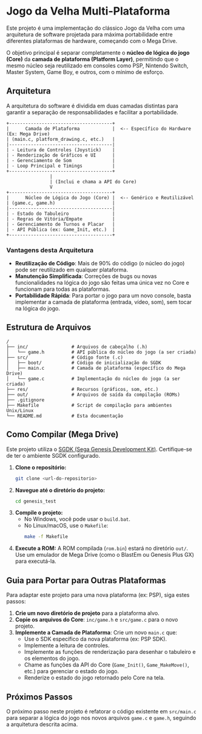 # Jogo da Velha Multi-Plataforma

Este projeto é uma implementação do clássico Jogo da Velha com uma arquitetura de software projetada para máxima portabilidade entre diferentes plataformas de hardware, começando com o Mega Drive.

O objetivo principal é separar completamente o **núcleo de lógica do jogo (Core)** da **camada de plataforma (Platform Layer)**, permitindo que o mesmo núcleo seja reutilizado em consoles como PSP, Nintendo Switch, Master System, Game Boy, e outros, com o mínimo de esforço.

## Arquitetura

A arquitetura do software é dividida em duas camadas distintas para garantir a separação de responsabilidades e facilitar a portabilidade.

```
+--------------------------------------+
|      Camada de Plataforma            |  <-- Específico do Hardware (Ex: Mega Drive)
| (main.c, platform_drawing.c, etc.)   |
|--------------------------------------|
| - Leitura de Controles (Joystick)    |
| - Renderização de Gráficos e UI      |
| - Gerenciamento de Som               |
| - Loop Principal e Timings           |
+--------------------------------------+
                |
                | (Inclui e chama a API do Core)
                V
+--------------------------------------+
|      Núcleo de Lógica do Jogo (Core) |  <-- Genérico e Reutilizável
| (game.c, game.h)                     |
|--------------------------------------|
| - Estado do Tabuleiro                |
| - Regras de Vitória/Empate           |
| - Gerenciamento de Turnos e Placar   |
| - API Pública (ex: Game_Init, etc.)  |
+--------------------------------------+
```

### Vantagens desta Arquitetura

*   **Reutilização de Código**: Mais de 90% do código (o núcleo do jogo) pode ser reutilizado em qualquer plataforma.
*   **Manutenção Simplificada**: Correções de bugs ou novas funcionalidades na lógica do jogo são feitas uma única vez no Core e funcionam para todas as plataformas.
*   **Portabilidade Rápida**: Para portar o jogo para um novo console, basta implementar a camada de plataforma (entrada, vídeo, som), sem tocar na lógica do jogo.

## Estrutura de Arquivos

```
/
├── inc/                # Arquivos de cabeçalho (.h)
│   └── game.h          # API pública do núcleo do jogo (a ser criada)
├── src/                # Código fonte (.c)
│   ├── boot/           # Código de inicialização do SGDK
│   ├── main.c          # Camada de plataforma (específico do Mega Drive)
│   └── game.c          # Implementação do núcleo do jogo (a ser criada)
├── res/                # Recursos (gráficos, som, etc.)
├── out/                # Arquivos de saída da compilação (ROMs)
├── .gitignore
├── Makefile            # Script de compilação para ambientes Unix/Linux
└── README.md           # Esta documentação
```

## Como Compilar (Mega Drive)

Este projeto utiliza o [SGDK (Sega Genesis Development Kit)](https://github.com/Stephane-D/SGDK). Certifique-se de ter o ambiente SGDK configurado.

1.  **Clone o repositório:**
    ```sh
    git clone <url-do-repositorio>
    ```
2.  **Navegue até o diretório do projeto:**
    ```sh
    cd genesis_test
    ```
3.  **Compile o projeto:**
    *   No Windows, você pode usar o `build.bat`.
    *   No Linux/macOS, use o `Makefile`:
        ```sh
        make -f Makefile
        ```
4.  **Execute a ROM:**
    A ROM compilada (`rom.bin`) estará no diretório `out/`. Use um emulador de Mega Drive (como o BlastEm ou Genesis Plus GX) para executá-la.

## Guia para Portar para Outras Plataformas

Para adaptar este projeto para uma nova plataforma (ex: PSP), siga estes passos:

1.  **Crie um novo diretório de projeto** para a plataforma alvo.
2.  **Copie os arquivos do Core**: `inc/game.h` e `src/game.c` para o novo projeto.
3.  **Implemente a Camada de Plataforma**: Crie um novo `main.c` que:
    *   Use o SDK específico da nova plataforma (ex: PSP SDK).
    *   Implemente a leitura de controles.
    *   Implemente as funções de renderização para desenhar o tabuleiro e os elementos do jogo.
    *   Chame as funções da API do Core (`Game_Init()`, `Game_MakeMove()`, etc.) para gerenciar o estado do jogo.
    *   Renderize o estado do jogo retornado pelo Core na tela.

## Próximos Passos

O próximo passo neste projeto é refatorar o código existente em `src/main.c` para separar a lógica do jogo nos novos arquivos `game.c` e `game.h`, seguindo a arquitetura descrita acima.
